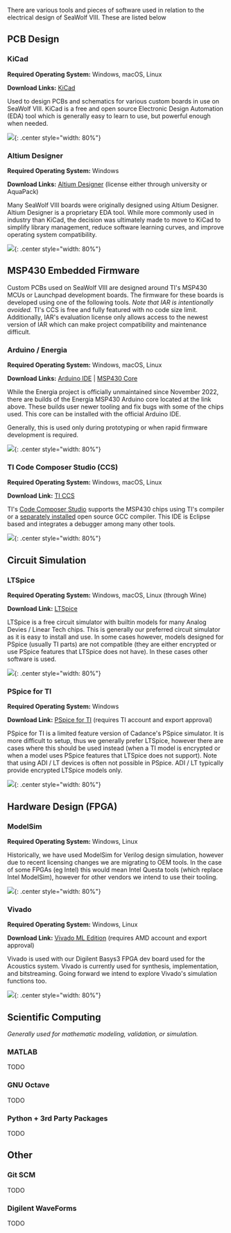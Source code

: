
There are various tools and pieces of software used in relation to the electrical design of SeaWolf VIII. These are listed below


## PCB Design

### KiCad

**Required Operating System:** Windows, macOS, Linux

**Download Links:** [KiCad](https://www.kicad.org/)


Used to design PCBs and schematics for various custom boards in use on SeaWolf VIII. KiCad is a free and open source Electronic Design Automation (EDA) tool which is generally easy to learn to use, but powerful enough when needed.

![](../img/sw_kicad_eda.jpg){: .center style="width: 80%"}


### Altium Designer

**Required Operating System:** Windows

**Download Links:** [Altium Designer](https://www.altium.com/altium-designer) (license either through university or AquaPack)

Many SeaWolf VIII boards were originally designed using Altium Designer. Altium Designer is a proprietary EDA tool. While more commonly used in industry than KiCad, the decision was ultimately made to move to KiCad to simplify library management, reduce software learning curves, and improve operating system compatibility.

![](../img/sw_altium_eda.jpg){: .center style="width: 80%"}



## MSP430 Embedded Firmware

Custom PCBs used on SeaWolf VIII are designed around TI's MSP430 MCUs or Launchpad development boards. The firmware for these boards is developed using one of the following tools. *Note that IAR is intentionally avoided.* TI's CCS is free and fully featured with no code size limit. Additionally, IAR's evaluation license only allows access to the newest version of IAR which can make project compatibility and maintenance difficult.


### Arduino / Energia

**Required Operating System:** Windows, macOS, Linux

**Download Links:** [Arduino IDE](https://www.arduino.cc/en/software) | [MSP430 Core](https://github.com/MB3hel/Arduino-Core-MSP430)

While the Energia project is officially unmaintained since November 2022, there are builds of the Energia MSP430 Arduino core located at the link above. These builds user newer tooling and fix bugs with some of the chips used. This core can be installed with the official Arduino IDE.

Generally, this is used only during prototyping or when rapid firmware development is required.

![](../img/sw_arduino_ide.jpg){: .center style="width: 80%"}


### TI Code Composer Studio (CCS)

**Required Operating System:** Windows, macOS, Linux

**Download Link:** [TI CCS](https://www.ti.com/design-resources/embedded-development/ccs-development-tools.html)

TI's [Code Composer Studio](https://www.ti.com/design-resources/embedded-development/ccs-development-tools.html) supports the MSP430 chips using TI's compiler or a [separately installed](https://www.ti.com/tool/MSP430-GCC-OPENSOURCE) open source GCC compiler. This IDE is Eclipse based and integrates a debugger among many other tools.

![](../img/sw_ccs_ide.jpg){: .center style="width: 80%"}



## Circuit Simulation

### LTSpice

**Required Operating System:** Windows, macOS, Linux (through Wine)

**Download Link:** [LTSpice](https://www.analog.com/en/design-center/design-tools-and-calculators/ltspice-simulator.html)

LTSpice is a free circuit simulator with builtin models for many Analog Devies / Linear Tech chips. This is generally our preferred circuit simulator as it is easy to install and use. In some cases however, models designed for PSpice (usually TI parts) are not compatible (they are either encrypted or use PSpice features that LTSpice does not have). In these cases other software is used.

![](../img/sw_ltspice_sim.jpg){: .center style="width: 80%"}

### PSpice for TI

**Required Operating System:** Windows

**Download Link:** [PSpice for TI](https://www.ti.com/tool/PSPICE-FOR-TI) (requires TI account and export approval)

PSpice for TI is a limited feature version of Cadance's PSpice simulator. It is more difficult to setup, thus we generally prefer LTSpice, however there are cases where this should be used instead (when a TI model is encrypted or when a model uses PSpice features that LTSpice does not support). Note that using ADI / LT devices is often not possible in PSpice. ADI / LT typically provide encrypted LTSpice models only.

![](../img/sw_pspiceti_sim.jpg){: .center style="width: 80%"}


## Hardware Design (FPGA)

### ModelSim

**Required Operating System:** Windows, Linux

Historically, we have used ModelSim for Verilog design simulation, however due to recent licensing changes we are migrating to OEM tools. In the case of some FPGAs (eg Intel) this would mean Intel Questa tools (which replace Intel ModelSim), however for other vendors we intend to use their tooling.

![](../img/sw_modelsim_hdl.jpg){: .center style="width: 80%"}


### Vivado

**Required Operating System:** Windows, Linux

**Download Link:** [Vivado ML Edition](https://www.xilinx.com/support/download.html) (requires AMD account and export approval)

Vivado is used with our Digilent Basys3 FPGA dev board used for the Acoustics system. Vivado is currently used for synthesis, implementation, and bitstreaming. Going forward we intend to explore Vivado's simulation functions too.

![](../img/sw_vivado_hdl.jpg){: .center style="width: 80%"}

## Scientific Computing

*Generally used for mathematic modeling, validation, or simulation.*

### MATLAB

TODO


### GNU Octave

TODO


### Python + 3rd Party Packages

TODO


## Other

### Git SCM

TODO


### Digilent WaveForms

TODO
